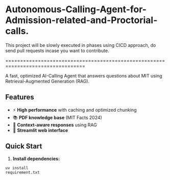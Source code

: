 # Autonomous-Calling-Agent-for-Admission-related-and-Proctorial-calls.

This project will be slowly executed in phases using CICD approach, do send pull requests incase you want to contribute.

=================================================================================

A fast, optimized AI-Calling Agent that answers questions about MIT using Retrieval-Augmented Generation (RAG).

## Features
- ⚡ **High performance** with caching and optimized chunking
- 📚 **PDF knowledge base** (MIT Facts 2024)
- 🎯 **Context-aware responses** using RAG
- 💬 **Streamlit web interface**

## Quick Start

1. **Install dependencies:**
```bash
uv install
requirement.txt